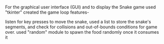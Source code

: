 For the graphical user interface (GUI) and to display the Snake game used "tkinter"
 created the game loop
features-

 listen for key presses to move the snake,
 used a list to store the snake's segments,
 and check for collisions and out-of-bounds conditions for game over.
used "random" module to spawn the food randomly once it consumes it 
